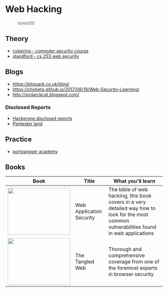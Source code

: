 # Web Hacking

> lorem50

## Theory
- [cybering - computer security course](https://cybering.cc/)
- [standford - cs 253 web security](https://web.stanford.edu/class/cs253/)

## Blogs
- https://bitquark.co.uk/blog/
- https://chybeta.github.io/2017/08/19/Web-Security-Learning/
- http://sirdarckcat.blogspot.com/

### Disclosed Reports
- [Hackerone disclosed reports](https://hackerone.com/hacktivity)
- [Pentester land](https://pentester.land/list-of-bug-bounty-writeups.html)

## Practice
- [portswigger academy](https://portswigger.net/)

## Books

| Book | Title | What you'll learn |
| ---- | ----- | ----------------- |
| <a href="https://www.amazon.co.uk/Web-Application-Hackers-Handbook-Exploiting/dp/1118026470/ref=sr_1_1?crid=A7CWFE6TCO1F&dchild=1&keywords=the+web+application+hackers+handbook+2&qid=1604316494&sprefix=the+web+application+hack%2Caps%2C387&sr=8-1" target="_blank"><img style="width: 200px; height: 150px;" src="https://images-na.ssl-images-amazon.com/images/I/51mzEbU-nBL._SX395_BO1,204,203,200_.jpg"/></a> | Web Application Security | The bible of web hacking, this book covers in a very detailed way how to look for the most common vulnerabilities found in web applications |
| <a href="https://www.amazon.co.uk/Tangled-Web-Securing-Modern-Applications/dp/1593273886/ref=sr_1_1?dchild=1&keywords=tangled+web&qid=1604316749&sr=8-1" target="_blank"><img style="width: 200px; height: 150px;" src="https://images-na.ssl-images-amazon.com/images/I/518-+ldfARL._SX377_BO1,204,203,200_.jpg"/></a> | The Tangled Web | Thorough and comprehensive coverage from one of the foremost experts in browser security |
